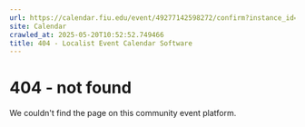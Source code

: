 ```yaml
---
url: https://calendar.fiu.edu/event/49277142598272/confirm?instance_id=49277142598273&return=https%3A%2F%2Fcalendar.fiu.edu%2F
site: Calendar
crawled_at: 2025-05-20T10:52:52.749466
title: 404 - Localist Event Calendar Software
---
```


# 404 - not found
We couldn't find the page on this community event platform.
